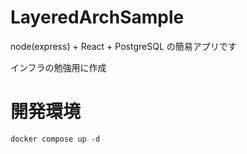 # LayeredArchSample
node(express) + React + PostgreSQL の簡易アプリです

インフラの勉強用に作成

# 開発環境

```
docker compose up -d
```
